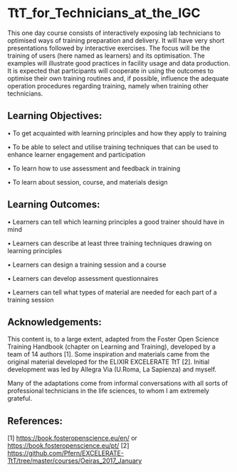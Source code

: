 # TtT_for_Technicians_at_the_IGC

This one day course consists of interactively exposing lab technicians to optimised ways of training preparation and delivery. It will have very short presentations followed by interactive exercises. The focus will be the training of users (here named as learners) and its optimisation. The examples will illustrate good practices in facility usage and data production. It is expected that participants will cooperate in using the outcomes to optimise their own training routines and, if possible, influence the adequate operation procedures regarding training, namely when training other technicians.

## Learning Objectives:

• To get acquainted with learning principles and how they apply to training

• To be able to select and utilise training techniques that can be used to enhance learner engagement and participation

• To learn how to use assessment and feedback in training

• To learn about session, course, and materials design

## Learning Outcomes:

• Learners can tell which learning principles a good trainer should have in mind

• Learners can describe at least three training techniques drawing on learning principles

• Learners can design a training session and a course

• Learners can develop assessment questionnaires

• Learners can tell what types of material are needed for each part of a training session


## Acknowledgements:

This content is, to a large extent, adapted from the Foster Open Science Training Handbook (chapter on Learning and Training), developed by a team of 14 authors [1]. Some inspiration and materials came from the original material developed for the ELIXIR EXCELERATE TtT [2]. Initial development was led by Allegra Via (U.Roma, La Sapienza) and myself.

Many of the adaptations come from informal conversations with all sorts of professional technicians in the life sciences, to whom I am extremely grateful.

## References:

[1] https://book.fosteropenscience.eu/en/      or   https://book.fosteropenscience.eu/pt/
[2] https://github.com/Pfern/EXCELERATE-TtT/tree/master/courses/Oeiras_2017_January
